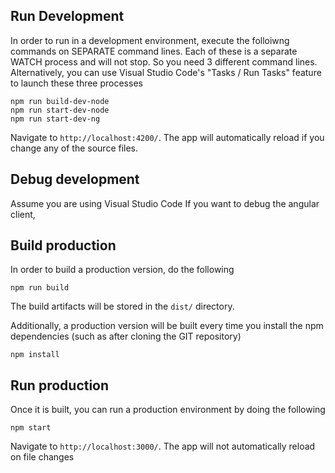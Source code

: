 ## Run Development

In order to run in a development environment, execute the folloiwng commands on SEPARATE command lines.
Each of these is a separate WATCH process and will not stop. So you need 3 different command lines.
Alternatively, you can use Visual Studio Code's "Tasks / Run Tasks" feature to launch these three processes

```
npm run build-dev-node
npm run start-dev-node
npm run start-dev-ng
```

Navigate to `http://localhost:4200/`. The app will automatically reload if you change any of the source files.

## Debug development

Assume you are using Visual Studio Code
If you want to debug the angular client,  

## Build production 

In order to build a production version, do the following

```
npm run build
```
The build artifacts will be stored in the `dist/` directory.

Additionally, a production version will be built every time you 
install the npm dependencies (such as after cloning the GIT 
repository)

```
npm install
```


## Run production

Once it is built, you can run a production environment by doing the following

```
npm start
```

Navigate to `http://localhost:3000/`. The app will not automatically reload on file changes